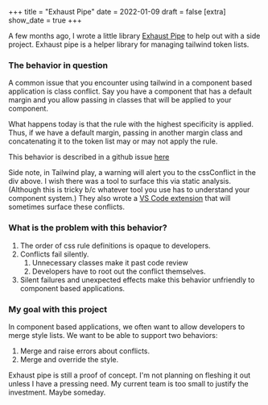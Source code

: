 +++
title = "Exhaust Pipe"
date = 2022-01-09
draft = false
[extra]
show_date = true
+++

A few months ago, I wrote a little library [Exhaust Pipe](https://github.com/RowanMcDonald/exhaust_pipe) to help out with a side project. Exhaust pipe is a helper library for managing tailwind token lists.

### The behavior in question

A common issue that you encounter using tailwind in a component based application is class conflict. Say you have a component that has a default margin and you allow passing in classes that will be applied to your component. 

What happens today is that the rule with the highest specificity is applied. Thus, if we have a default margin, passing in another margin class and concatenating it to the token list may or may not apply the rule.

This behavior is described in a github issue [here](https://github.com/tailwindlabs/tailwindcss/issues/1010)

Side note, in Tailwind play, a warning will alert you to the cssConflict in the div above. I wish there was a tool to surface this via static analysis. (Although this is tricky b/c whatever tool you use has to understand your component system.) They also wrote a [VS Code extension](https://tailwindcss.com/blog/introducing-linting-for-tailwindcss-intellisense) that will sometimes surface these conflicts.

### What is the problem with this behavior?
1. The order of css rule definitions is opaque to developers.
2. Conflicts fail silently.
   1. Unnecessary classes make it past code review
   2. Developers have to root out the conflict themselves.
3. Silent failures and unexpected effects make this behavior unfriendly to component based applications. 

### My goal with this project

In component based applications, we often want to allow developers to merge style lists. We want to be able to support two behaviors:
   1. Merge and raise errors about conflicts.
   2. Merge and override the style.

Exhaust pipe is still a proof of concept.  I'm not planning on fleshing it out unless I have a pressing need. My current team is too small to justify the investment. Maybe someday.
